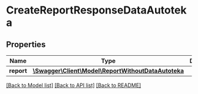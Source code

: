 # CreateReportResponseDataAutoteka

## Properties
Name | Type | Description | Notes
------------ | ------------- | ------------- | -------------
**report** | [**\Swagger\Client\Model\ReportWithoutDataAutoteka**](ReportWithoutDataAutoteka.md) |  | [optional] 

[[Back to Model list]](../../README.md#documentation-for-models) [[Back to API list]](../../README.md#documentation-for-api-endpoints) [[Back to README]](../../README.md)

